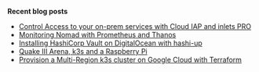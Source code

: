 **Recent blog posts**
<!-- BLOG-POST-LIST:START -->
- [Control Access to your on-prem services with Cloud IAP and inlets PRO](https://johansiebens.dev/posts/2020/12/control-access-to-your-on-prem-services-with-cloud-iap-and-inlets-pro/)
- [Monitoring Nomad with Prometheus and Thanos](https://johansiebens.dev/posts/2020/12/monitoring-nomad-with-prometheus-and-thanos/)
- [Installing HashiCorp Vault on DigitalOcean with hashi-up](https://johansiebens.dev/posts/2020/12/installing-hashicorp-vault-on-digitalocean-with-hashi-up/)
- [Quake III Arena, k3s and a Raspberry Pi](https://johansiebens.dev/posts/2020/11/quake-iii-arena-k3s-and-a-raspberry-pi/)
- [Provision a Multi-Region k3s cluster on Google Cloud with Terraform](https://johansiebens.dev/posts/2020/11/provision-a-multi-region-k3s-cluster-on-google-cloud-with-terraform/)
<!-- BLOG-POST-LIST:END -->
